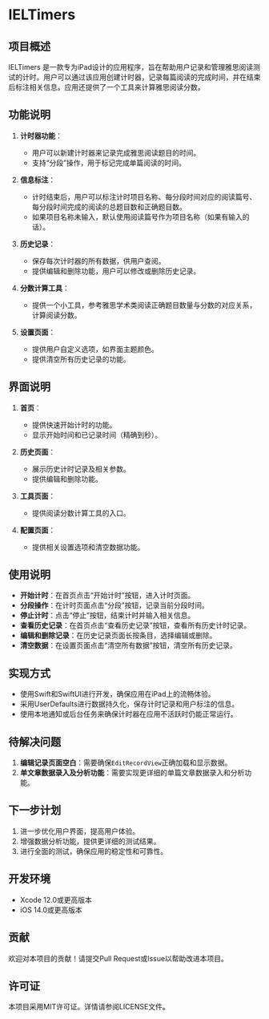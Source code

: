 # IELTimers

## 项目概述

IELTimers 是一款专为iPad设计的应用程序，旨在帮助用户记录和管理雅思阅读测试的计时。用户可以通过该应用创建计时器，记录每篇阅读的完成时间，并在结束后标注相关信息。应用还提供了一个工具来计算雅思阅读分数。

## 功能说明

1. **计时器功能**：
   - 用户可以新建计时器来记录完成雅思阅读题目的时间。
   - 支持“分段”操作，用于标记完成单篇阅读的时间。

2. **信息标注**：
   - 计时结束后，用户可以标注计时项目名称、每分段时间对应的阅读篇号、每分段时间完成的阅读的总题目数和正确题目数。
   - 如果项目名称未输入，默认使用阅读篇号作为项目名称（如果有输入的话）。

3. **历史记录**：
   - 保存每次计时器的所有数据，供用户查阅。
   - 提供编辑和删除功能，用户可以修改或删除历史记录。

4. **分数计算工具**：
   - 提供一个小工具，参考雅思学术类阅读正确题目数量与分数的对应关系，计算阅读分数。

5. **设置页面**：
   - 提供用户自定义选项，如界面主题颜色。
   - 提供清空所有历史记录的功能。

## 界面说明

1. **首页**：
   - 提供快速开始计时的功能。
   - 显示开始时间和已记录时间（精确到秒）。

2. **历史页面**：
   - 展示历史计时记录及相关参数。
   - 提供编辑和删除功能。

3. **工具页面**：
   - 提供阅读分数计算工具的入口。

4. **配置页面**：
   - 提供相关设置选项和清空数据功能。

## 使用说明

- **开始计时**：在首页点击“开始计时”按钮，进入计时页面。
- **分段操作**：在计时页面点击“分段”按钮，记录当前分段时间。
- **停止计时**：点击“停止”按钮，结束计时并输入相关信息。
- **查看历史记录**：在首页点击“查看历史记录”按钮，查看所有历史计时记录。
- **编辑和删除记录**：在历史记录页面长按条目，选择编辑或删除。
- **清空数据**：在设置页面点击“清空所有数据”按钮，清空所有历史记录。

## 实现方式

- 使用Swift和SwiftUI进行开发，确保应用在iPad上的流畅体验。
- 采用UserDefaults进行数据持久化，保存计时记录和用户标注的信息。
- 使用本地通知或后台任务来确保计时器在应用不活跃时仍能正常运行。

## 待解决问题

1. **编辑记录页面空白**：需要确保`EditRecordView`正确加载和显示数据。
2. **单文章数据录入及分析功能**：需要实现更详细的单篇文章数据录入和分析功能。

## 下一步计划

1. 进一步优化用户界面，提高用户体验。
2. 增强数据分析功能，提供更详细的测试结果。
3. 进行全面的测试，确保应用的稳定性和可靠性。

## 开发环境

- Xcode 12.0或更高版本
- iOS 14.0或更高版本

## 贡献

欢迎对本项目的贡献！请提交Pull Request或Issue以帮助改进本项目。

## 许可证

本项目采用MIT许可证。详情请参阅LICENSE文件。
